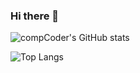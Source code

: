 ### Hi there 👋

![compCoder's GitHub stats](https://github-readme-stats.vercel.app/api?username=compCoder007&show_icons=true&theme=radical)

![Top Langs](https://github-readme-stats.vercel.app/api/top-langs/?username=anuraghazra&layout=compact&langs_count=8)

<!--
**compCoder007/compCoder007** is a ✨ _special_ ✨ repository because its `README.md` (this file) appears on your GitHub profile.

Here are some ideas to get you started:

- 🔭 I’m currently working on ...
- 🌱 I’m currently learning ...
- 👯 I’m looking to collaborate on ...
- 🤔 I’m looking for help with ...
- 💬 Ask me about ...
- 📫 How to reach me: ...
- 😄 Pronouns: ...
- ⚡ Fun fact: ...
-->
